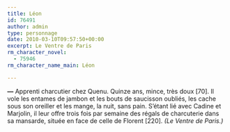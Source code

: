```yaml
---
title: Léon
id: 76491
author: admin
type: personnage
date: 2010-03-10T09:57:50+00:00
excerpt: Le Ventre de Paris
rm_character_novel:
  - 75946
rm_character_name_main: Léon

---
```

**—** Apprenti charcutier chez Quenu. Quinze ans, mince, très doux [70]. Il vole les entames de jambon et les bouts de saucisson oubliés, les cache sous son oreiller et les mange, la nuit, sans pain. S&rsquo;étant lié avec Cadine et Marjolin, il leur offre trois fois par semaine des régals de charcuterie dans sa mansarde, située en face de celle de Florent [220]. _(Le Ventre de Paris.)_